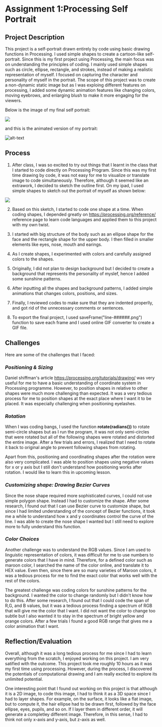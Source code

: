 # Assignment 1:Processing Self Portrait 

## Project Description
This project is a self-portrait drawn entirely by code using basic drawing functions in Processing. I used simple shapes to create a cartoon-like self-portrait. Since this is my first project using Processing, the main focus was on understanding the principles of coding. I mainly used simple shapes such as circle, ellipse, rectangle, and strokes, instead of making a realistic representation of myself. I focused on capturing the character and personality of myself in the portrait. The scope of this project was to create a non-dynamic static image but as I was exploing different features on processing, I added some dynamic animation features like changing colors, moving eyebrows, and enlarging blush to make it more engaging for the viewers. 

Below is the image of my final self portrait:

![](images/Soojinportrait.png)

and this is the animated version of my portrait:

![alt-text](images/soojinportrait.gif)


## Process 


1) After class, I was so excited to try out things that I learnt in the class that I started to code directly on Processing Program. Since this was my first time drawing by code, it was not easy for me to visualize or translate image to code simultaneously. Therefore, although it seemed like an extrawork, I decided to sketch the outline first. On my ipad, I used simple shapes to sketch out the portrait of myself as shown below:

![](images/sketchportrait.jpg)

2) Based on this sketch, I started to code one shape at a time. When coding shapes, I depended greatly on https://processing.org/reference/ reference page to learn code languages and applied them to this project with my own twist. 

3) I started with big structure of the body such as an ellipse shape for the face and the rectangle shape for the upper body. I then filled in smaller elements like eyes, nose, mouth and earings. 

4) As I create shapes, I experimented with colors and carefully assigned colors to the shapes.  

5) Originally, I did not plan to design background but I decided to create a background that represents the personality of myslef, hence I added some sunshine patterns. 

6) After inputting all the shapes and background patterns, I added simple animations that changes colors, positions, and sizes. 

7) Finally, I reviewed codes to make sure that they are indented properlly, and got rid of the unnecessary comments or sentences. 

8) To export the final project, I used  saveFrame("line-######.png") function to save each frame and I used online GIF converter to create a GIF file. 

## Challenges 

Here are some of the challenges that I faced:

### *Positioning & Sizing*

Daniel shiffman's article https://processing.org/tutorials/drawing/ was very useful for me to have a basic understanding of coordinate system in Processing programme. However, to position shapes in relative to other shapes were much more challenging than expected. It was a very tedious process for me to position shapes at the exact place where I want it to be placed. It was especially challenging when positioning eyelashes. 


### *Rotation*

When I was coding bangs, I used the function **rotate(radians())** to rotate semi-circle shapes but as I run the program, it was not only semi-circles that were rotated but all of the following shapes were rotated and distorted the entire image. After a few trials and errors, I realized that I need to rotate it back to original angle to prevent following shapes from rotating. 

Apart from this, positioning and coordinating shapes after the rotation were also very complicated. I was able to position shapes using negative values for x or y axis but I still don't understand how positioning works after rotation. I would like to learn this in upcoming lesson.  

### *Customizing shape: Drawing Bezier Curves*

Since the nose shape required more sophisticated curves, I could not use simple polygon shape. Instead I had to customize the shape. After some research, I found out that I can use Bezier curve to customize shape, but since I had limited understanding of the concept of Bezier functions, it took me a while to understand how x and y coordinates control the curve of the line. I was able to create the nose shape I wanted but I still need to explore more to fully understand this function.

### *Color Choices*

Another challenge was to understand the RGB values. Since I am used to linguistic representation of colors, it was difficult for me to use numbers to generate colors that I have in mind. Therefore, for a defined color such as maroon color, I searched the name of the color online, and translate it to HEX value. Even then, since there are so many varieties of Maroon colors, it was a tedious process for me to find the exact color that works well with the rest of the colors. 

The greatest challenge was coding colors for sunshine patterns for the background. I wanted the color to change randomly but I didn't know how to do this. After some research, I found out that I could code the span of R,G, and B values, but it was a tedious process finding a spectrum of RGB that will give me the color that I want. I did not want the color to change too subtle but I also wanted it to stay in the spectrum of bright yellow and orange colors. After a few trials I found a good RGB range that gives me a color animation that I want. 

## Reflection/Evaluation

Overall, although it was a long tedious process for me since I had to learn everything from the scratch, I enjoyed working on this project. I am very satified with the outcome. This project took me roughly 10 hours as it was my first time using processing. However, during the process, I discovered the potentials of computational drawing and I am really excited to explore its unlimited potential. 

One interesting point that I found out working on this project is that although it is a 2D image, to code this image, I had to think it as a 3D space since I had to layer shapes. For example, on the surface, it looks like a flat image, but to compute it, the hair ellipse had to be drawn first, followed by the face ellipse, eyes, pupils, and so on. If I layer them in different order, it will generate a completley different image. Therefore, in this sense, I had to think not only x-axis and y-axis, but z-axis as well. 
